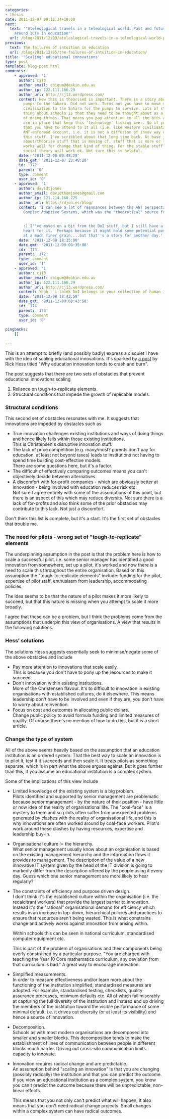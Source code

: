 ```yaml
---
categories:
- thesis
date: 2011-12-07 09:12:34+10:00
next:
  text: '"Ateleological travels in a teleological world: Past and future journeys
    around ICTs in education"'
  url: /blog/2011/12/09/ateleological-travels-in-a-teleological-world-past-and-future-journeys-around-icts-in-education/
previous:
  text: The failures of intuition in education
  url: /blog/2011/12/05/the-failures-of-intuition-in-education/
title: '"Scaling" educational innovations'
type: post
template: blog-post.html
comments:
    - approved: '1'
      author: cj13
      author_email: cbigum@deakin.edu.au
      author_ip: 122.111.166.29
      author_url: http://cj13.wordpress.com/
      content: How this is theorised is important. There is a story about shifting water
        pumps to the Sahara. Did not work. Turns out you have to move most of Western
        civilisation to the Sahara for the pumps to survive. Lots of stories like that.  The
        thing about schools is that they need to be thought about as a technology, a way
        of doing things. That means you pay attention to all the bits and pieces that
        are in place that keep this 'technology' ticking over. So if you want to change
        that you have to attend to it all (i.e. like Western civilisation). This is an
        ANT-onformed account, i.e. it is not a diffusion of innov way of thinking about
        this stuff. I've scribbled about that long time back. At base it is how you think
        about/theorise stuff that is moving cf. stuff that is more or less stable. ANT
        works well for change that kind of thing. For the stable stuff older forms of
        social theory will work ok. Not sure this is helpful.
      date: '2011-12-08 09:48:28'
      date_gmt: '2011-12-07 23:48:28'
      id: '172'
      parent: '0'
      type: comment
      user_id: '0'
    - approved: '1'
      author: davidtjones
      author_email: davidthomjones@gmail.com
      author_ip: 121.214.160.225
      author_url: https://djon.es/blog/
      content: 'I can see a lot of resonances between the ANT perspective and that of
        Complex Adaptive Systems, which was the "theoretical" source for much of the above.
    
    
        :) I''ve moved on a bit from the DoI stuff, but I still have a soft place in my
        heart for it.  Perhaps because it might hold some potential positives when applied
        at a much finer grain....but that''s a story for another day.'
      date: '2011-12-08 18:35:00'
      date_gmt: '2011-12-08 08:35:00'
      id: '173'
      parent: '172'
      type: comment
      user_id: '1'
    - approved: '1'
      author: cj13
      author_email: cbigum@deakin.edu.au
      author_ip: 122.111.166.29
      author_url: http://cj13.wordpress.com/
      content: Yeah - i think DoI belongs in your collection of human intuitions :)
      date: '2011-12-08 18:43:58'
      date_gmt: '2011-12-08 08:43:58'
      id: '174'
      parent: '173'
      type: comment
      user_id: '0'
    
pingbacks:
    []
    
---
```

This is an attempt to briefly (and possibly badly) express a disquiet I have with the idea of scaling educational innovations. It's sparked by [a post](http://blogs.edweek.org/edweek/rick_hess_straight_up/2011/12/why_education_innovation_tends_to_crash_and_burn.html) by Rick Hess titled "Why education innovation tends to crash and burn".

The post suggests that there are two sets of obstacles that prevent educational innovations scaling

1. Reliance on tough-to-replicate elements.
2. Structural conditions that impede the growth of replicable models.

### Structural conditions

This second set of obstacles resonates with me. It suggests that innovations are impeded by obstacles such as

- True innovation challenges existing institutions and ways of doing things and hence likely fails within those existing institutions.  
    This is Christensen's disruptive innovation stuff.
- The lack of price competition (e.g. many/most? parents don't pay for education, at least not beyond taxes) leads to institutions not having to spend time building cost-effective models.  
    There are some questions here, but it's a factor.
- The difficult of effectively comparing outcomes means you can't objectively decide between alternatives.
- A discomfort with for-profit companies - which are obviously better at innovation - being involved with education reduces risk etc.  
    Not sure I agree entirely with some of the assumptions of this point, but there is an aspect of this which may reduce diversity. Not sure there is a lack of for-profits and also think some of the prior obstacles may contribute to this lack. Not just a discomfort.

Don't think this list is complete, but it's a start. It's the first set of obstacles that trouble me.

### The need for pilots - wrong set of "tough-to-replicate" elements

The underpinning assumption in the post is that the problem here is how to scale a successful pilot. i.e. some senior manager has identified a good innovation from somewhere, set up a pilot, it's worked and now there is a need to scale this throughout the entire organisation. Based on this assumption the "tough-to-replicate elements" include: funding for the pilot, expertise of pilot staff, enthusiasm from leadership, accommodating policies.

The idea seems to be that the nature of a pilot makes it more likely to succeed, but that this nature is missing when you attempt to scale it more broadly.

I agree that these can be a problem, but I think the problems come from the assumptions that underpin this view of organisations. A view that results in the following solutions.

### Hess' solutions

The solutions Hess suggests essentially seek to minimise/negate some of the above obstacles and include

- Pay more attention to innovations that scale easily.  
    This is because you don't have to pony up the resources to make it succeed.
- Don't innovation within existing institutions.  
    More of the Christensen flavour. It's to difficult to innovation in existing organisations with established cultures, do it elsewhere. This means leadership don't have to be involved and even if they are, you don't have to worry about reinvention.
- Focus on cost and outcomes in allocating public dollars.  
    Change public policy to avoid formula funding and limited measures of quality. Of course there's no mention of how to do this, but it is a short article.

### Change the type of system

All of the above seems heavily based on the assumption that an education institution is an ordered system. That the best way to scale an innovation is to pilot it, test if it succeeds and then scale it. It treats pilots as something separate, which is in part what the above argues against. But it goes further than this, if you assume an educational institution is a complex system.

Some of the implications of this view include

- Limited knowledge of the existing system is a big problem.  
    Pilots identified and supported by senior management are problematic because senior management - by the nature of their position - have little or now idea of the reality of organisational life. The "coal-face" is a mystery to them and so pilots often suffer from unexpected problems generated by clashes with the reality of organisational life, and this is why innovations are often worked around by coal-face workers. Pilot's work around these clashes by having resources, expertise and leadership buy-in.
- Organisational culture != the hierarchy.  
    What senior management usually know about an organisation is based on the existing management hierarchy and the information flows it provides to management. The description of the value of a new innovative IT system given by the head of the IT division is going to markedly differ from the description offered by the people using it every day. Guess which one senior management are more likely to hear regularly?
- The constraints of efficiency and purpose driven design.  
    I don't think it's the established culture within the organisation (i.e. the recalcitrant workers) that provide the largest barrier to innovation. Instead it's the "rational" organisational demand for efficiency which results in an increase in top-down, hierarchical policies and practices to ensure that resources aren't being wasted. This is what constrains change and actively works against innovation from arising within.
    
    Within schools this can be seen in national curriculum, standardised computer equipment etc.
    
    This is part of the problem of organisations and their components being overly constrained by a particular purpose. "You are charged with teaching the Year 10 Core mathematics curriculum, any deviation from that curriculum is bad." A great way to encourage innovation.
    
- Simplified measurements.  
    In order to measure effectiveness and/or learn more about the functioning of the institution simplified, standardised measures are adopted. For example, standardised testing, checklists, quality assurance processes, minimum defaults etc. All of which fail miserably at capturing the full diversity of the institution and instead end up driving the members of the institution toward the visible performance of some minimal default. i.e. it drives out diversity (or at least its visibility) and hence a source of innovation.
- Decomposition.  
    Schools as with most modern organisations are decomposed into smaller and smaller blocks. This decomposition tends to make the establishment of lines of communication between people in different blocks much harder. Driving out cross-silo communication limits capacity to innovate.
- Innovation requires radical change and are predictable.  
    An assumption behind "scaling an innovation" is that you are changing (possibly radically) the institution and that you can predict the outcome. If you view an educational institution as a complex system, you know you can't predict the outcome because there will be unpredictable, non-linear effects.
    
    This means that you not only can't predict what will happen, it also means that you don't need radical change projects. Small changes within a complex system can have radical outcomes.